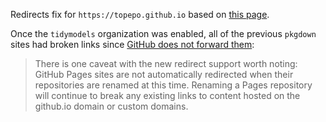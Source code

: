 Redirects fix for `https://topepo.github.io` based on [this page](https://gist.github.com/domenic/1f286d415559b56d725bee51a62c24a7). 

Once the `tidymodels` organization was enabled, all of the previous `pkgdown` sites had broken links since [GitHub does not forward them](https://blog.github.com/2013-05-16-repository-redirects-are-here/): 

> There is one caveat with the new redirect support worth noting: GitHub Pages sites are not automatically redirected when their repositories are renamed at this time. Renaming a Pages repository will continue to break any existing links to content hosted on the github.io domain or custom domains.

